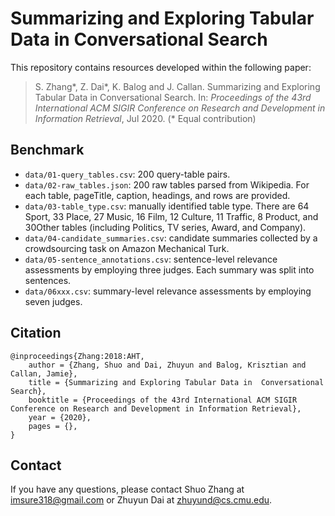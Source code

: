 # Summarizing and Exploring Tabular Data in  Conversational Search


This repository contains resources developed within the following paper:

> S. Zhang*, Z. Dai*, K. Balog and J. Callan. Summarizing and Exploring Tabular Data in  Conversational Search. In: *Proceedings of the 43rd International ACM SIGIR Conference on Research and Development in Information Retrieval*, Jul 2020. (* Equal contribution)

## Benchmark

  - `data/01-query_tables.csv`: 200 query-table pairs.
  - `data/02-raw_tables.json`: 200 raw tables parsed from Wikipedia. For each table, pageTitle, caption, headings, and rows are provided.
  - `data/03-table_type.csv`: manually identified table type. There are 64 Sport, 33 Place, 27 Music, 16 Film, 12 Culture, 11 Traffic, 8 Product, and 30Other tables (including Politics, TV series, Award, and Company).
  - `data/04-candidate_summaries.csv`: candidate summaries collected by a crowdsourcing task on Amazon Mechanical Turk.
  - `data/05-sentence_annotations.csv`: sentence-level relevance assessments by employing three judges. Each summary was split into sentences.
  - `data/06xxx.csv`: summary-level relevance assessments by employing seven judges.
  
## Citation
```
@inproceedings{Zhang:2018:AHT,
    author = {Zhang, Shuo and Dai, Zhuyun and Balog, Krisztian and Callan, Jamie},
    title = {Summarizing and Exploring Tabular Data in  Conversational Search},
    booktitle = {Proceedings of the 43rd International ACM SIGIR Conference on Research and Development in Information Retrieval},
    year = {2020},
    pages = {},
}
```

## Contact
If you have any questions, please contact Shuo Zhang at imsure318@gmail.com or Zhuyun Dai at zhuyund@cs.cmu.edu.
